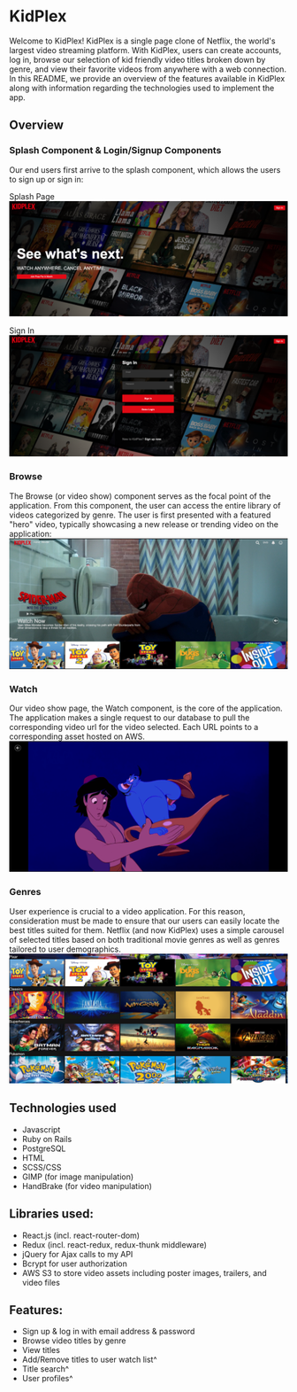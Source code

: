 # KidPlex

Welcome to KidPlex! KidPlex is a single page clone of Netflix, the world's largest video streaming platform. With KidPlex, users can create accounts, log in, browse our selection of kid friendly video titles broken down by genre, and view their favorite videos from anywhere with a web connection. In this README, we provide an overview of the features available in KidPlex along with information regarding the technologies used to implement the app.

## Overview

### Splash Component & Login/Signup Components
Our end users first arrive to the splash component, which allows the users to sign up or sign in:

Splash Page
![Splash Page](https://raw.githubusercontent.com/burnwatt/kidplex/master/splash.png)

Sign In
![Sign In](https://raw.githubusercontent.com/burnwatt/kidplex/master/signin.png)

### Browse
The Browse (or video show) component serves as the focal point of the application. From this component, the user can access the entire library of videos categorized by genre. The user is first presented with a featured "hero" video, typically showcasing a new release or trending video on the application:
![Browse Component](https://raw.githubusercontent.com/burnwatt/kidplex/master/browse.png)

### Watch
Our video show page, the Watch component, is the core of the application. The application makes a single request to our database to pull the corresponding video url for the video selected. Each URL points to a corresponding asset hosted on AWS.
![Watch Component](https://raw.githubusercontent.com/burnwatt/kidplex/master/watch.png)

### Genres
User experience is crucial to a video application. For this reason, consideration must be made to ensure that our users can easily locate the best titles suited for them. Netflix (and now KidPlex) uses a simple carousel of selected titles based on both traditional movie genres as well as genres tailored to user demographics.
![Genre Component](https://raw.githubusercontent.com/burnwatt/kidplex/master/genres.png)

## Technologies used
 * Javascript
 * Ruby on Rails
 * PostgreSQL
 * HTML
 * SCSS/CSS
 * GIMP (for image manipulation)
 * HandBrake (for video manipulation)

## Libraries used:

* React.js (incl. react-router-dom)
* Redux (incl. react-redux, redux-thunk middleware)
* jQuery for Ajax calls to my API
* Bcrypt for user authorization
* AWS S3 to store video assets including poster images, trailers, and video files

## Features:

* Sign up & log in with email address & password
* Browse video titles by genre
* View titles
* Add/Remove titles to user watch list^
* Title search^
* User profiles^
